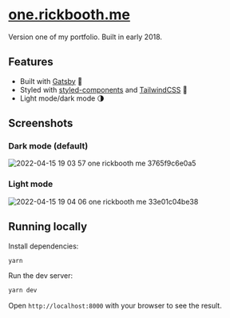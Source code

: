 # [one.rickbooth.me](https://one.rickbooth.me)

Version one of my portfolio. Built in early 2018.

## Features

- Built with [Gatsby](https://www.gatsbyjs.com) 🚀
- Styled with [styled-components](https://styled-components.com) and [TailwindCSS](https://tailwindcss.com) 💅
- Light mode/dark mode 🌗

## Screenshots

### Dark mode (default)

![2022-04-15 19 03 57 one rickbooth me 3765f9c6e0a5](https://user-images.githubusercontent.com/11819124/163605376-c29242ed-345a-4883-a9af-d681a252b293.jpg)

### Light mode

![2022-04-15 19 04 06 one rickbooth me 33e01c04be38](https://user-images.githubusercontent.com/11819124/163605384-5bf8f18f-238f-4b55-a8a3-707fd61a3cf5.jpg)

## Running locally

Install dependencies:

```bash
yarn
```

Run the dev server:

```bash
yarn dev
```

Open `http://localhost:8000` with your browser to see the result.
